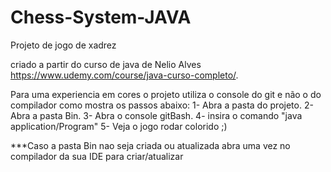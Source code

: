 # Chess-System-JAVA
Projeto de jogo de xadrez

criado a partir do curso de java de Nelio Alves
https://www.udemy.com/course/java-curso-completo/.

Para uma experiencia em cores o projeto utiliza o console do git e não o do compilador como mostra os passos abaixo:
1- Abra a pasta do projeto.
2- Abra a pasta Bin.
3- Abra o console gitBash.
4- insira o comando "java application/Program"
5- Veja o jogo rodar colorido ;)

***Caso a pasta Bin nao seja criada ou atualizada abra uma vez no compilador da sua IDE para criar/atualizar





